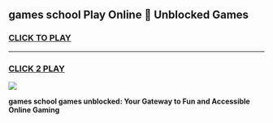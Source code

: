 
## games school Play Online 👋 Unblocked Games
<h3>
<a href="https://news.freeplayer.one?title=games_school&ref=17GH">CLICK TO PLAY</a></h3>
<hr>

<h3>
<a href="https://news.freeplayer.one?title=games_school&ref=17GH">CLICK 2 PLAY</a>
  
</h3>

<a href="https://news.freeplayer.one?title=games_school&ref=17GH/"><img src="https://clearcache.store/games.png"></a>


**games school games unblocked: Your Gateway to Fun and Accessible Online Gaming**

